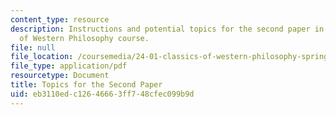 ```yaml
---
content_type: resource
description: Instructions and potential topics for the second paper in the Classics
  of Western Philosophy course.
file: null
file_location: /coursemedia/24-01-classics-of-western-philosophy-spring-2016/eb3110edc12646663ff748cfec099b9d_MIT24_01S16_Paper2.pdf
file_type: application/pdf
resourcetype: Document
title: Topics for the Second Paper
uid: eb3110ed-c126-4666-3ff7-48cfec099b9d
---
```


